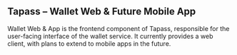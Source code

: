 ## Tapass – Wallet Web & Future Mobile App

Wallet Web & App is the frontend component of Tapass, responsible for the user-facing interface of the wallet service. It currently provides a web client, with plans to extend to mobile apps in the future.
